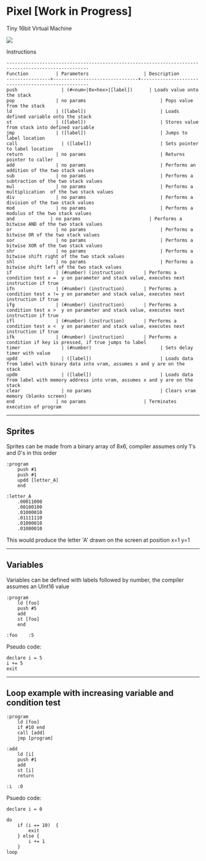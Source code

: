 # Pixel [Work in Progress]
Tiny 16bit Virtual Machine

![](http://i.imgur.com/lRFy2gI.png)


Instructions
```
----------------------------------------------------------------------------------------------------
Function	      | Parameters                    | Description
----------------+-------------------------------+---------------------------------------------------
push 		        | (#<num>|0x<hex>|[label])	    | Loads value onto the stack
pop		          | no params			                | Pops value from the stack
ld		          | ([label])			                | Loads defined variable onto the stack
st		          | ([label])			                | Stores value from stack into defined variable
jmp		          | ([label])			                | Jumps to label location
call		        | ([label])			                | Sets pointer to label location
return		      | no params			                | Returns pointer to caller
add		          | no params			                | Performs an addition of the two stack values
sub		          | no params			                | Performs a subtraction of the two stack values
mul		          | no params			                | Performs a multiplication  of the two stack values
div		          | no params			                | Performs a division of the two stack values
mod		          | no params			                | Performs a modulus of the two stack values
and	          	| no params			                | Performs a bitwise AND of the two stack values
or		          | no params			                | Performs a bitwise OR of the two stack values
xor		          | no params			                | Performs a bitwise XOR of the two stack values
shr		          | no params			                | Performs a bitwise shift right of the two stack values
shl		          | no params			                | Performs a bitwise shift left of the two stack values
if		          | (#number) (instruction)	      | Performs a condition test x =  y on parameter and stack value, executes next instruction if true
ifn		          | (#number) (instruction)	      | Performs a condition test x != y on parameter and stack value, executes next instruction if true
ifg		          | (#number) (instruction)	      | Performs a condition test x >  y on parameter and stack value, executes next instruction if true
ifl		          | (#number) (instruction)	      | Performs a condition test x <  y on parameter and stack value, executes next instruction if true
ifk		          | (#number) (instruction)	      | Performs a condition if key is pressed, if true jumps to label
timer		        | (#number)			                | Sets delay timer with value
updd		        | ([label])			                | Loads data from label with binary data into vram, assumes x and y are on the stack
updm		        | ([label])			                | Loads data from label with memory address into vram, assumes x and y are on the stack
clear		        | no params			                | Clears vram memory (blanks screen)
end		          | no params 	                  | Terminates execution of program
```

----------------------------------------------------------------------------------------------------
Sprites
----------------------------------------------------------------------------------------------------
Sprites can be made from a binary array of 8x6, compiler assumes only  1's and 0's in this order
```
:program
	push #1
	push #1
	updd [letter_A]
	end

:letter_A
	.00011000
	.00100100
	.01000010
	.01111110
	.01000010
	.01000010
```
This would produce the letter 'A' drawn on the screen at position x=1 y=1

----------------------------------------------------------------------------------------------------
Variables
----------------------------------------------------------------------------------------------------
Variables can be defined with labels followed by number, the compiler assumes an UInt16 value
```
:program
	ld [foo]
	push #5
	add
	st [foo]
	end
		
:foo	:5
```

Pseudo code:
```
declare i = 5
i += 5
exit 
```

----------------------------------------------------------------------------------------------------
Loop example with increasing variable and condition test
----------------------------------------------------------------------------------------------------
```
:program
	ld [foo]
	if #10 end
	call [add]
	jmp [program]

:add
	ld [i]
	push #1
	add
	st [i]
	return

:i	:0
```

Psuedo code:
```
declare i = 0

do
	if (i == 10)  {
		exit
	} else {
		i += 1
	}
loop
```


